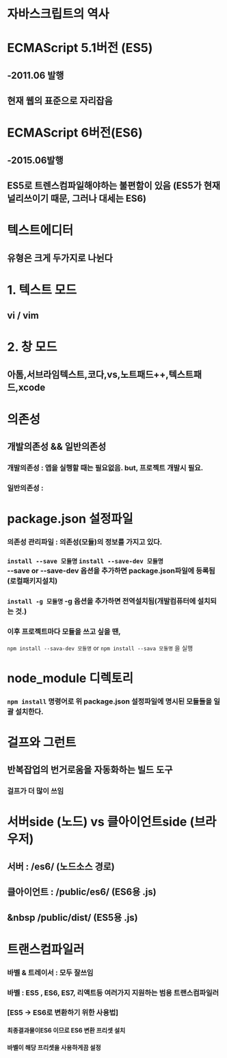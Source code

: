 자바스크립트의 역사
==================

# ECMAScript 5.1버전 (ES5) 
## -2011.06 발행
## 현재 웹의 표준으로 자리잡음

# ECMAScript 6버전(ES6)
## -2015.06발행
## ES5로 트렌스컴파일해야하는 불편함이 있음 (ES5가 현재 널리쓰이기 때문, 그러나 대세는 ES6)


텍스트에디터
============
## 유형은 크게  두가지로 나뉜다
# 1. 텍스트 모드
## vi / vim
# 2. 창 모드
## 아톰,서브라임텍스트,코다,vs,노트패드++,텍스트패드,xcode


# 의존성
## 개발의존성 && 일반의존성
### 개발의존성 : 앱을 실행할 때는 필요없음. but, 프로젝트 개발시 필요.
### 일반의존성 :

# package.json 설정파일
### 의존성 관리파일 : 의존성(모듈)의 정보를 가지고 있다.
### `install --save 모듈명` `install --save-dev 모듈명`<br> --save or --save-dev 옵션을 추가하면 package.json파일에 등록됨 (로컬패키지설치)
### `install -g 모듈명` -g 옵션을 추가하면 전역설치됨(개발컴퓨터에 설치되는 것.)
### 이후 프로젝트마다 모듈을 쓰고 싶을 땐,<br>
`npm install --sava-dev 모듈명` or `npm install --sava 모듈명` 을 실행



# node_module 디렉토리
### `npm install` 명령어로 위 package.json 설정파일에 명시된 모듈들을 일괄 설치한다.

# 걸프와 그런트
## 반복잡업의 번거로움을 자동화하는 빌드 도구
### 걸프가 더 많이 쓰임

# 서버side (노드) vs 클아이언트side (브라우저)
## 서버       : /es6/ (노드소스 경로)
## 클아이언트 : /public/es6/  (ES6용 .js)<br>
## &nbsp       /public/dist/ (ES5용 .js)


# 트랜스컴파일러
### 바벨 & 트레이서 : 모두 잘쓰임
### 바벨 : ES5 , ES6, ES7, 리액트등 여러가지 지원하는 범용 트랜스컴파일러
### [ES5 -> ES6로 변환하기 위한 사용법]
#### 최종결과물이ES6 이므로 ES6 변환 프리셋 설치
#### 바벨이 해당 프리셋을 사용하게끔 설정
